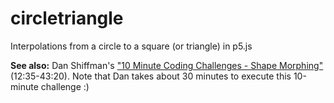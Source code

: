 # circletriangle

Interpolations from a circle to a square (or triangle) in p5.js

**See also:** Dan Shiffman's ["10 Minute Coding Challenges - Shape Morphing"](https://www.youtube.com/watch?v=Md5LIDW0RyY&t=12m35s) (12:35-43:20). Note that Dan takes about 30 minutes to execute this 10-minute challenge :)
